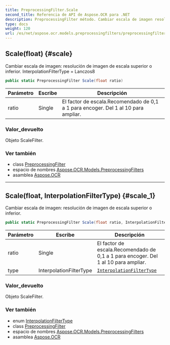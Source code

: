 ```yaml
---
title: PreprocessingFilter.Scale
second_title: Referencia de API de Aspose.OCR para .NET
description: PreprocessingFilter método. Cambiar escala de imagen resolución de imagen de escala superior o inferior. InterpolationFilterType  Lanczos8
type: docs
weight: 120
url: /es/net/aspose.ocr.models.preprocessingfilters/preprocessingfilter/scale/
---
```

## Scale(float) {#scale}

Cambiar escala de imagen: resolución de imagen de escala superior o inferior. InterpolationFilterType = Lanczos8

```csharp
public static PreprocessingFilter Scale(float ratio)
```

| Parámetro | Escribe | Descripción |
| --- | --- | --- |
| ratio | Single | El factor de escala.Recomendado de 0,1 a 1 para encoger. Del 1 al 10 para ampliar. |

### Valor_devuelto

Objeto ScaleFilter.

### Ver también

* class [PreprocessingFilter](../)
* espacio de nombres [Aspose.OCR.Models.PreprocessingFilters](../../preprocessingfilter/)
* asamblea [Aspose.OCR](../../../)

---

## Scale(float, InterpolationFilterType) {#scale_1}

Cambiar escala de imagen: resolución de imagen de escala superior o inferior.

```csharp
public static PreprocessingFilter Scale(float ratio, InterpolationFilterType type)
```

| Parámetro | Escribe | Descripción |
| --- | --- | --- |
| ratio | Single | El factor de escala.Recomendado de 0,1 a 1 para encoger. Del 1 al 10 para ampliar. |
| type | InterpolationFilterType | [`InterpolationFilterType`](../../../aspose.ocr.filters/interpolationfiltertype/) |

### Valor_devuelto

Objeto ScaleFilter.

### Ver también

* enum [InterpolationFilterType](../../../aspose.ocr.filters/interpolationfiltertype/)
* class [PreprocessingFilter](../)
* espacio de nombres [Aspose.OCR.Models.PreprocessingFilters](../../preprocessingfilter/)
* asamblea [Aspose.OCR](../../../)


